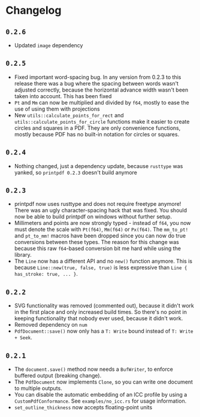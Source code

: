 # Changelog

## `0.2.6`

- Updated `image` dependency

## `0.2.5`

- Fixed important word-spacing bug. In any version from 0.2.3 to this release there was a bug
  where the spacing between words wasn't adjusted correctly, because the horizontal advance width
  wasn't been taken into account. This has been fixed
- `Pt` and `Mm` can now be multiplied and divided by `f64`, mostly to ease the use of using them with
  projections
- New `utils::calculate_points_for_rect` and `utils::calculate_points_for_circle` functions make
  it easier to create circles and squares in a PDF. They are only convenience functions, mostly 
  because PDF has no built-in notation for circles or squares.

## `0.2.4`

- Nothing changed, just a dependency update, because `rusttype` was yanked, so `printpdf 0.2.3`
  doesn't build anymore

## `0.2.3`

- printpdf now uses rusttype and does not require freetype anymore! There was an ugly 
  character-spacing hack that was fixed. You should now be able to build printpdf on windows 
  without further setup. 
- Millimeters and points are now strongly typed - instead of `f64`, you now must denote the
  scale with `Pt(f64)`, `Mm(f64)` or `Px(f64)`. The `mm_to_pt!` and `pt_to_mm!` macros have
  been dropped since you can now do true conversions between these types. The reason for this
  change was because this raw `f64`-based conversion bit me hard while using the library.
- The `Line` now has a different API and no `new()` function anymore. This is because
  `Line::new(true, false, true)` is less expressive than `Line { has_stroke: true, ... }`. 

## `0.2.2`

- SVG functionality was removed (commented out), because it didn't work in the first place
  and only increased build times. So there's no point in keeping functionality that nobody
  ever used, because it didn't work.
- Removed dependency on `num`
- `PdfDocument::save()` now only has a `T: Write` bound instead of `T: Write + Seek`.

## `0.2.1`

- The `document.save()` method now needs a `BufWriter`, to enforce buffered output (breaking change).
- The `PdfDocument` now implements `Clone`, so you can write one document to multiple outputs.
- You can disable the automatic embedding of an ICC profile by using a `CustomPdfConformance`.
  See `examples/no_icc.rs` for usage information.
- `set_outline_thickness` now accepts floating-point units
